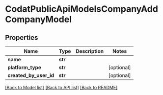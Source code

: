 # CodatPublicApiModelsCompanyAddCompanyModel

## Properties
Name | Type | Description | Notes
------------ | ------------- | ------------- | -------------
**name** | **str** |  | 
**platform_type** | **str** |  | [optional] 
**created_by_user_id** | **str** |  | [optional] 

[[Back to Model list]](../README.md#documentation-for-models) [[Back to API list]](../README.md#documentation-for-api-endpoints) [[Back to README]](../README.md)

